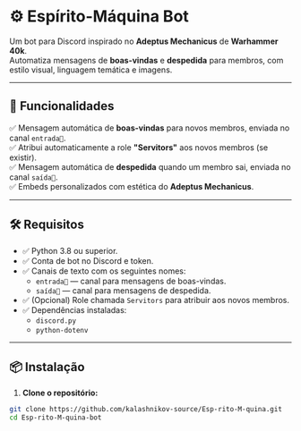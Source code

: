 # ⚙️ Espírito-Máquina Bot

Um bot para Discord inspirado no **Adeptus Mechanicus** de **Warhammer 40k**.  
Automatiza mensagens de **boas-vindas** e **despedida** para membros, com estilo visual, linguagem temática e imagens.

---

## 🚀 Funcionalidades

✅ Mensagem automática de **boas-vindas** para novos membros, enviada no canal `entrada🚪`.  
✅ Atribui automaticamente a role **"Servitors"** aos novos membros (se existir).  
✅ Mensagem automática de **despedida** quando um membro sai, enviada no canal `saída🚪`.  
✅ Embeds personalizados com estética do **Adeptus Mechanicus**.  

---

## 🛠️ Requisitos

- ✅ Python 3.8 ou superior.
- ✅ Conta de bot no Discord e token.
- ✅ Canais de texto com os seguintes nomes:
  - `entrada🚪` — canal para mensagens de boas-vindas.
  - `saída🚪` — canal para mensagens de despedida.
- ✅ (Opcional) Role chamada `Servitors` para atribuir aos novos membros.
- ✅ Dependências instaladas:
  - `discord.py`
  - `python-dotenv`

---

## 📦 Instalação

1. **Clone o repositório:**

```bash
git clone https://github.com/kalashnikov-source/Esp-rito-M-quina.git
cd Esp-rito-M-quina-bot
